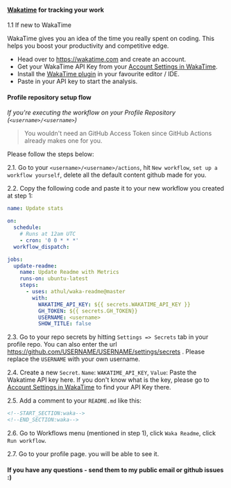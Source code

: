 #### [Wakatime](https://wakatime.com/integrations) for tracking your work

  1.1 If new to WakaTime

  WakaTime gives you an idea of the time you really spent on coding. This helps you boost your productivity and competitive edge.

  - Head over to <https://wakatime.com> and create an account.
  - Get your WakaTime API Key from your [Account Settings in WakaTime](https://wakatime.com/settings/account).
  - Install the [WakaTime plugin](https://wakatime.com/plugins) in your favourite editor / IDE.
  - Paste in your API key to start the analysis.

#### Profile repository setup flow

*If you're executing the workflow on your Profile Repository (`<username>/<username>`)*

> You wouldn't need an GitHub Access Token since GitHub Actions already makes one for you.

Please follow the steps below:

  2.1. Go to your `<username>/<username>/actions`, hit `New workflow`, `set up a workflow yourself`, delete all the default content github made for you.

  2.2. Copy the following code and paste it to your new workflow you created at step 1:
  ```yml
  name: Update stats

  on:
    schedule:
      # Runs at 12am UTC
      - cron: '0 0 * * *'
    workflow_dispatch:

  jobs:
    update-readme:
      name: Update Readme with Metrics
      runs-on: ubuntu-latest
      steps:
        - uses: athul/waka-readme@master
          with:
            WAKATIME_API_KEY: ${{ secrets.WAKATIME_API_KEY }}
            GH_TOKEN: ${{ secrets.GH_TOKEN}}
            USERNAME: <username>
            SHOW_TITLE: false
  ```
  2.3. Go to your repo secrets by hitting `Settings => Secrets` tab in your profile repo. You can also enter the url  https://github.com/USERNAME/USERNAME/settings/secrets . Please replace the `USERNAME` with your own username.

  2.4. Create a new `Secret`. `Name`: `WAKATIME_API_KEY`, `Value`: Paste the Wakatime API key here. If you don't know what is the key, please go to  [Account Settings in WakaTime](https://wakatime.com/settings/account) to find your API Key there.

  2.5. Add a comment to your `README.md` like this:

  ```md
  <!--START_SECTION:waka-->
  <!--END_SECTION:waka-->
  ```
  2.6. Go to Workflows menu (mentioned in step 1), click `Waka Readme`, click `Run workflow`.

  2.7. Go to your profile page. you will be able to see it. 

#### If you have any questions - send them to my public email or github issues :)
